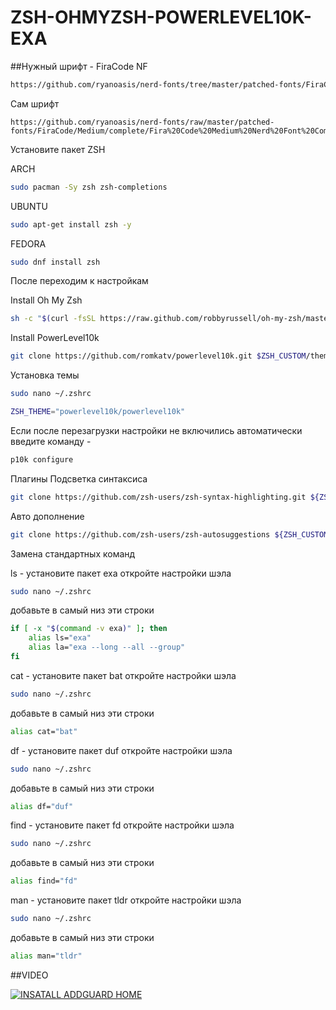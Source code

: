 # ZSH-OHMYZSH-POWERLEVEL10K-EXA

##Нужный шрифт - FiraCode NF
```zsh
https://github.com/ryanoasis/nerd-fonts/tree/master/patched-fonts/FiraCode
```
Сам шрифт
```
https://github.com/ryanoasis/nerd-fonts/raw/master/patched-fonts/FiraCode/Medium/complete/Fira%20Code%20Medium%20Nerd%20Font%20Complete.ttf
```
Установите пакет ZSH

ARCH
```bash
sudo pacman -Sy zsh zsh-completions
```
UBUNTU
```bash
sudo apt-get install zsh -y
```
FEDORA
```bash
sudo dnf install zsh
```
После переходим к настройкам

Install Oh My Zsh
```bash
sh -c "$(curl -fsSL https://raw.github.com/robbyrussell/oh-my-zsh/master/tools/install.sh)"
```
Install PowerLevel10k
```bash
git clone https://github.com/romkatv/powerlevel10k.git $ZSH_CUSTOM/themes/powerlevel10k
```
Установка темы
```bash
sudo nano ~/.zshrc
```
```bash
ZSH_THEME="powerlevel10k/powerlevel10k"
```
Если после перезагрузки настройки не включились автоматически введите команду - 
```bash
p10k configure
```
Плагины
Подсветка синтаксиса
```bash
git clone https://github.com/zsh-users/zsh-syntax-highlighting.git ${ZSH_CUSTOM:-~/.oh-my-zsh/custom}/plugins/zsh-syntax-highlighting
```
Авто дополнение
```bash
git clone https://github.com/zsh-users/zsh-autosuggestions ${ZSH_CUSTOM:-~/.oh-my-zsh/custom}/plugins/zsh-autosuggestions
```
Замена стандартных команд

ls - установите пакет exa
откройте настройки шэла
```bash
sudo nano ~/.zshrc
```
добавьте в самый низ эти строки
```bash
if [ -x "$(command -v exa)" ]; then
    alias ls="exa"
    alias la="exa --long --all --group"
fi
```
cat - установите пакет bat
откройте настройки шэла 
```bash
sudo nano ~/.zshrc
```
добавьте в самый низ эти строки
```bash
alias cat="bat"
```
df - установите пакет duf
откройте настройки шэла 
```bash
sudo nano ~/.zshrc
```
добавьте в самый низ эти строки
```bash
alias df="duf"
```
find - установите пакет fd
откройте настройки шэла
```bash
sudo nano ~/.zshrc
```
добавьте в самый низ эти строки
```bash
alias find="fd"
```
man - установите пакет tldr
откройте настройки шэла
```bash
sudo nano ~/.zshrc
```
добавьте в самый низ эти строки
```bash
alias man="tldr"
```
##VIDEO

[![INSATALL ADDGUARD HOME](https://i.ytimg.com/vi/yfq1H9bT8c4/hqdefault.jpg)](https://youtu.be/A4FTz2vLCMo)

